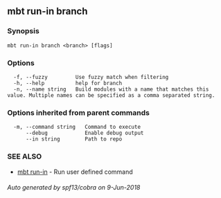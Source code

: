 ## mbt run-in branch



### Synopsis




```
mbt run-in branch <branch> [flags]
```

### Options

```
  -f, --fuzzy         Use fuzzy match when filtering
  -h, --help          help for branch
  -n, --name string   Build modules with a name that matches this value. Multiple names can be specified as a comma separated string.
```

### Options inherited from parent commands

```
  -m, --command string   Command to execute
      --debug            Enable debug output
      --in string        Path to repo
```

### SEE ALSO
* [mbt run-in](mbt_run-in.md)	 - Run user defined command

###### Auto generated by spf13/cobra on 9-Jun-2018
